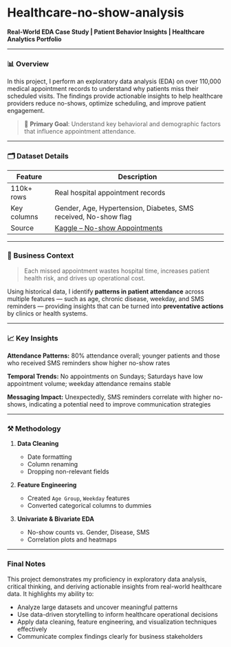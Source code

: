 # Healthcare-no-show-analysis

**Real-World EDA Case Study | Patient Behavior Insights | Healthcare Analytics Portfolio**

---

### 📊 Overview

In this project, I perform an exploratory data analysis (EDA) on over 110,000 medical appointment records to understand why patients miss their scheduled visits. The findings provide actionable insights to help healthcare providers reduce no-shows, optimize scheduling, and improve patient engagement.

> 📌 **Primary Goal**: Understand key behavioral and demographic factors that influence appointment attendance.

---

### 🗂️ Dataset Details

| Feature     | Description                                                                                    |
| ----------- | ---------------------------------------------------------------------------------------------- |
| 110k+ rows  | Real hospital appointment records                                                              |
| Key columns | Gender, Age, Hypertension, Diabetes, SMS received, No-show flag                                |
| Source      | [Kaggle – No-show Appointments](https://www.kaggle.com/datasets/joniarroba/noshowappointments) |

---

### 📌 Business Context

> Each missed appointment wastes hospital time, increases patient health risk, and drives up operational cost.

Using historical data, I identify **patterns in patient attendance** across multiple features — such as age, chronic disease, weekday, and SMS reminders — providing insights that can be turned into **preventative actions** by clinics or health systems.

---

### 📈 Key Insights

**Attendance Patterns:** 80% attendance overall; younger patients and those who received SMS reminders show higher no-show rates

**Temporal Trends:** No appointments on Sundays; Saturdays have low appointment volume; weekday attendance remains stable

**Messaging Impact:** Unexpectedly, SMS reminders correlate with higher no-shows, indicating a potential need to improve communication strategies

---

### ⚒️ Methodology

1. **Data Cleaning**

   * Date formatting
   * Column renaming
   * Dropping non-relevant fields
2. **Feature Engineering**

   * Created `Age Group`, `Weekday` features
   * Converted categorical columns to dummies
3. **Univariate & Bivariate EDA**

   * No-show counts vs. Gender, Disease, SMS
   * Correlation plots and heatmaps

---

###  Final Notes

This project demonstrates my proficiency in exploratory data analysis, critical thinking, and deriving actionable insights from real-world healthcare data. It highlights my ability to:

* Analyze large datasets and uncover meaningful patterns
* Use data-driven storytelling to inform healthcare operational decisions
* Apply data cleaning, feature engineering, and visualization techniques effectively
* Communicate complex findings clearly for business stakeholders

